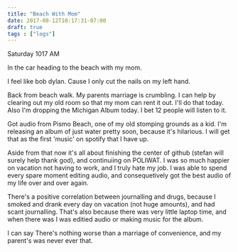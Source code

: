 ```yaml
---
title: "Beach With Mom"
date: 2017-08-12T10:17:31-07:00
draft: true
tags : ["logs"]
---
```


Saturday 1017 AM

In the car heading to the beach with my mom.

I feel like bob dylan. Cause I only cut the nails on my left hand.

Back from beach walk. My parents marriage is crumbling. I can help by clearing out my old room so that my mom can rent it out. I'll do that today. Also I'm dropping the Michigan Album today. I bet 12 people will listen to it.

 Got audio from Pismo Beach, one of my old stomping grounds as a kid. I'm releasing an album of just water pretty soon, because it's hilarious. I will get that as the first 'music' on spotify that I have up.

 Aside from that now it's all about finishing the center of github (stefan will surely help thank god), and continuiing on POLIWAT. I was so much happier on vacation not having to work, and I truly hate my job. I was able to spend every spare moment editing audio, and consequetively got the best audio of my life over and over again.

 There's a positive correlation between journalling and drugs, because I smoked and drank every day on vacation (not huge amounts), and had scant journalling. That's also because there was very little laptop time, and when there was I was editied audio or making music for the album.  



I can say
There's nothing worse than a marriage of convenience, and my parent's was never ever that.
